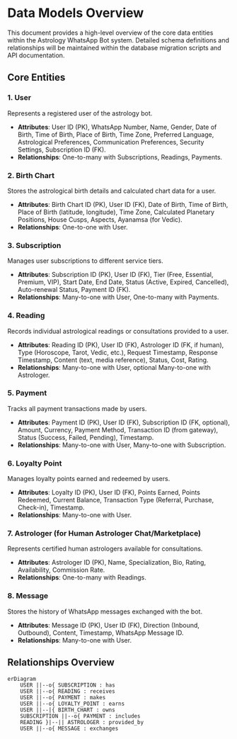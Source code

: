 # Data Models Overview

This document provides a high-level overview of the core data entities within the Astrology WhatsApp Bot system. Detailed schema definitions and relationships will be maintained within the database migration scripts and API documentation.

## Core Entities

### 1. User
Represents a registered user of the astrology bot.
- **Attributes**: User ID (PK), WhatsApp Number, Name, Gender, Date of Birth, Time of Birth, Place of Birth, Time Zone, Preferred Language, Astrological Preferences, Communication Preferences, Security Settings, Subscription ID (FK).
- **Relationships**: One-to-many with Subscriptions, Readings, Payments.

### 2. Birth Chart
Stores the astrological birth details and calculated chart data for a user.
- **Attributes**: Birth Chart ID (PK), User ID (FK), Date of Birth, Time of Birth, Place of Birth (latitude, longitude), Time Zone, Calculated Planetary Positions, House Cusps, Aspects, Ayanamsa (for Vedic).
- **Relationships**: One-to-one with User.

### 3. Subscription
Manages user subscriptions to different service tiers.
- **Attributes**: Subscription ID (PK), User ID (FK), Tier (Free, Essential, Premium, VIP), Start Date, End Date, Status (Active, Expired, Cancelled), Auto-renewal Status, Payment ID (FK).
- **Relationships**: Many-to-one with User, One-to-many with Payments.

### 4. Reading
Records individual astrological readings or consultations provided to a user.
- **Attributes**: Reading ID (PK), User ID (FK), Astrologer ID (FK, if human), Type (Horoscope, Tarot, Vedic, etc.), Request Timestamp, Response Timestamp, Content (text, media reference), Status, Cost, Rating.
- **Relationships**: Many-to-one with User, optional Many-to-one with Astrologer.

### 5. Payment
Tracks all payment transactions made by users.
- **Attributes**: Payment ID (PK), User ID (FK), Subscription ID (FK, optional), Amount, Currency, Payment Method, Transaction ID (from gateway), Status (Success, Failed, Pending), Timestamp.
- **Relationships**: Many-to-one with User, Many-to-one with Subscription.

### 6. Loyalty Point
Manages loyalty points earned and redeemed by users.
- **Attributes**: Loyalty ID (PK), User ID (FK), Points Earned, Points Redeemed, Current Balance, Transaction Type (Referral, Purchase, Check-in), Timestamp.
- **Relationships**: Many-to-one with User.

### 7. Astrologer (for Human Astrologer Chat/Marketplace)
Represents certified human astrologers available for consultations.
- **Attributes**: Astrologer ID (PK), Name, Specialization, Bio, Rating, Availability, Commission Rate.
- **Relationships**: One-to-many with Readings.

### 8. Message
Stores the history of WhatsApp messages exchanged with the bot.
- **Attributes**: Message ID (PK), User ID (FK), Direction (Inbound, Outbound), Content, Timestamp, WhatsApp Message ID.
- **Relationships**: Many-to-one with User.

## Relationships Overview

```mermaid
erDiagram
    USER ||--o{ SUBSCRIPTION : has
    USER ||--o{ READING : receives
    USER ||--o{ PAYMENT : makes
    USER ||--o{ LOYALTY_POINT : earns
    USER ||--|{ BIRTH_CHART : owns
    SUBSCRIPTION ||--o{ PAYMENT : includes
    READING }|--|| ASTROLOGER : provided_by
    USER ||--o{ MESSAGE : exchanges
```
